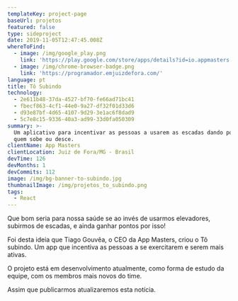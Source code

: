 ```yaml
---
templateKey: project-page
baseUrl: projetos
featured: false
type: sideproject
date: 2019-11-05T12:47:45.008Z
whereToFind:
  - image: /img/google_play.png
    link: 'https://play.google.com/store/apps/details?id=io.appmasters.tosubindo'
  - image: /img/chrome-browser-badge.png
    link: 'https://programador.emjuizdefora.com/'
language: pt
title: Tô Subindo
technology:
  - 2e611b48-37da-4527-bf70-fe66ad71bc41
  - fbecf863-4cf1-44e0-9a27-df32f01d33d6
  - d93e87bf-4d65-4107-9d29-3e1ac6f8dad9
  - 5c7e8c15-9336-40a3-ad99-33d0fa050309
summary: >-
  Um aplicativo para incentivar as pessoas a usarem as escadas dando pontos para
  quem sobe ou desce.
clientName: App Masters
clientLocation: Juiz de Fora/MG - Brasil
devTime: 126
devMonths: 1
devCommits: 112
image: /img/bg-banner-to-subindo.jpg
thumbnailImage: /img/projetos_to_subindo.png
tags:
  - React
---
```

Que bom seria para nossa saúde se ao invés de usarmos elevadores, subirmos de escadas, e ainda ganhar pontos por isso!

Foi desta ideia que Tiago Gouvêa, o CEO da App Masters, criou o Tô subindo. Um app que incentiva as pessoas a se exercitarem e serem mais ativas.

O projeto está em desenvolvimento atualmente, como forma de estudo da equipe, com os membros mais novos do time.

Assim que publicarmos atualizaremos esta notícia.
